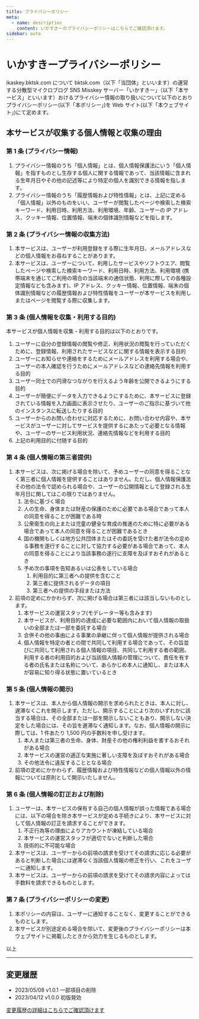 ```yaml
---
title: プライバシーポリシー
meta:
  - name: description
    content: いかすきーのプライバシーポリシーはこちらでご確認頂けます。
sidebar: auto
---
```


# いかすきープライバシーポリシー

ikaskey.bktsk.com について
bktsk.com（以下「当団体」といいます）の運営する分散型マイクロブログ SNS Misskey サーバー「いかすきー」（以下「本サービス」といいます）おけるプライバシー情報の取り扱いについて以下のとおりプライバシーポリシー(以下「本ポリシー」)を Web サイト(以下「本ウェブサイト」)にて定めます。

## 本サービスが収集する個人情報と収集の理由

### 第 1 条 (プライバシー情報)

1. プライバシー情報のうち「個人情報」とは、個人情報保護法にいう「個人情報」を指すものとし生存する個人に関する情報であって、当該情報に含まれる生年月日やその他の記述等により特定の個人を識別できる情報を指します。
2. プライバシー情報のうち「履歴情報および特性情報」とは、上記に定める「個人情報」以外のものをいい、ユーザーが閲覧したページや検索した検索キーワード、利用日時、利用方法、利用環境、年齢、ユーザーの IP アドレス、クッキー情報、位置情報、端末の個体識別情報などを指します。

### 第 2 条 (プライバシー情報の収集方法)

1. 本サービスは、ユーザーが利用登録をする際に生年月日、メールアドレスなどの個人情報をお尋ねすることがあります。
2. 本サービスは、ユーザーについて、利用したサービスやソフトウエア、閲覧したページや検索した検索キーワード、利用日時、利用方法、利用環境 (携帯端末を通じてご利用の場合の当該端末の通信状態、利用に際しての各種設定情報なども含みます)、IP アドレス、クッキー情報、位置情報、端末の個体識別情報などの履歴情報および特性情報をユーザーが本サービスを利用しまたはページを閲覧する際に収集します。

### 第 3 条 (個人情報を収集・利用する目的)

本サービスが個人情報を収集・利用する目的は以下のとおりです。

1. ユーザーに自分の登録情報の閲覧や修正、利用状況の閲覧を行っていただくために、登録情報、利用されたサービスなどに関する情報を表示する目的
2. ユーザーにお知らせや連絡をするためにメールアドレスを利用する場合や、ユーザーの本人確認を行うためにメールアドレスなどの連絡先情報を利用する目的
3. ユーザー同士での円滑なつながりを行えるよう年齢を公開できるようにする目的
4. ユーザーが簡便にデータを入力できるようにするために、本サービスに登録されている情報を入力画面に表示させたり、ユーザーのご指示に基づいて他のインスタンスに転送したりする目的
5. ユーザーからのお問い合わせに対応するために、お問い合わせ内容や、本サービスがユーザーに対してサービスを提供するにあたって必要となる情報や、ユーザーのサービス利用状況、連絡先情報などを利用する目的
6. 上記の利用目的に付随する目的

### 第 4 条 (個人情報の第三者提供)

1. 本サービスは、次に掲げる場合を除いて、予めユーザーの同意を得ることなく第三者に個人情報を提供することはありません。ただし、個人情報保護法その他の法令で認められる場合や、ユーザーの公開情報として登録される生年月日に関してはこの限りではありません。
   1. 法令に基づく場合
   2. 人の生命、身体または財産の保護のために必要である場合であって本人の同意を得ることが困難である時
   3. 公衆衛生の向上または児童の健全な育成の推進のために特に必要がある場合であって本人の同意を得ることが困難であるとき
   4. 国の機関もしくは地方公共団体またはその委託を受けた者が法令の定める事務を遂行することに対して協力する必要がある場合であって、本人の同意を得ることにより当該事務の遂行に支障を及ぼすおそれがあるとき
   5. 予め次の事項を告知あるいは公表をしている場合
      1. 利用目的に第三者への提供を含むこと
      2. 第三者に提供されるデータの項目
      3. 第三者への提供の手段または方法
2. 前項の定めにかかわらず、次に掲げる場合は第三者には該当しないものとします。
   1. 本サービスの運営スタッフ(モデレーター等も含みます)
   2. 本サービスが、利用目的の達成に必要な範囲内において個人情報の取扱いの全部または一部を委託する場合
   3. 合併その他の事由による事業の承継に伴って個人情報が提供される場合
   4. 個人情報を特定の者との間で共同して利用する場合であって、その旨並びに共同して利用される個人情報の項目、共同して利用する者の範囲、利用する者の利用目的および当該個人情報の管理について、責任を有する者の氏名または名称について、あらかじめ本人に通知し、または本人が容易に知り得る状態に置いているとき

### 第 5 条 (個人情報の開示)

1. 本サービスは、本人から個人情報の開示を求められたときは、本人に対し、遅滞なくこれを開示します。ただし、開示することにより次のいずれかに該当する場合は、その全部または一部を開示しないこともあり、開示しない決定をした場合には、その旨を遅滞なく通知します。なお、個人情報の開示に際しては、1 件あたり 1,500 円の手数料を申し受けます。
   1. 本人または第三者の生命、身体、財産その他の権利利益を害するおそれがある場合
   2. 本サービスの運営の適正な実施に著しい支障を及ぼすおそれがある場合
   3. その他法令に違反することとなる場合
2. 前項の定めにかかわらず、履歴情報および特性情報などの個人情報以外の情報については原則として開示いたしません。

### 第 6 条 (個人情報の訂正および削除)

1. ユーザーは、本サービスの保有する自己の個人情報が誤った情報である場合には、以下の場合を除き本サービスが定める手続きにより、本サービスに対して個人情報の訂正を請求することができます。
   1. 不正行為等の理由によりアカウントが凍結している場合
   2. 本サービスの運営スタッフが適切でないと判断した場合
   3. 技術的に不可能な場合
2. 本サービスは、ユーザーからの前項の請求を受けてその請求に応じる必要があると判断した場合には遅滞なく当該個人情報の修正を行い、これをユーザーに通知します。
3. 本サービスは、ユーザーからの前項の請求を受けてその請求内容によっては手数料を請求できるものとします。

### 第 7 条 (プライバシーポリシーの変更)

1. 本ポリシーの内容は、ユーザーに通知することなく、変更することができるものとします。
2. 本サービスが別途定める場合を除いて、変更後のプライバシーポリシーは本ウェブサイトに掲載したときから効力を生じるものとします。

以上

---

## 変更履歴

- 2023/05/08 v1.0.1 一部項目の削除
- 2023/04/12 v1.0.0 初版発効

[変更履歴の詳細はこちらでご確認頂けます](/privacy-policy/changelog.html)
